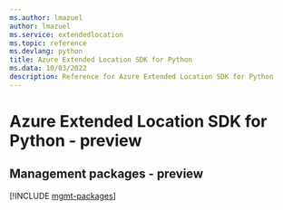 ```yaml
---
ms.author: lmazuel
author: lmazuel
ms.service: extendedlocation
ms.topic: reference
ms.devlang: python
title: Azure Extended Location SDK for Python
ms.data: 10/03/2022
description: Reference for Azure Extended Location SDK for Python
---
```

# Azure Extended Location SDK for Python - preview

## Management packages - preview
[!INCLUDE [mgmt-packages](extended-location-mgmt-index.md)]